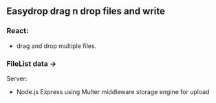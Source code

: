 ## Easydrop drag n drop files and write

### React:

- drag and drop multiple files.

### FileList data ->

Server:

- Node.js Express using Multer middleware storage engine for upload
